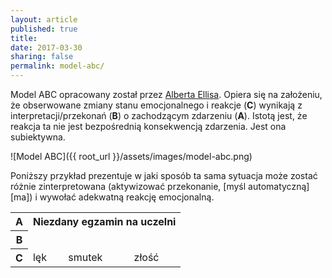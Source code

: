 ```yaml
---
layout: article
published: true
title:
date: 2017-03-30
sharing: false
permalink: model-abc/
---
```


Model ABC opracowany został przez [Alberta Ellisa][ellis]. Opiera się na założeniu, że obserwowane zmiany stanu emocjonalnego
i reakcje (**C**) wynikają z interpretacji/przekonań (**B**) o zachodzącym zdarzeniu (**A**). Istotą jest, że reakcja ta
nie jest bezpośrednią konsekwencją zdarzenia. Jest ona subiektywna.

![Model ABC]({{ root_url }}/assets/images/model-abc.png)

Poniższy przykład prezentuje w jaki sposób ta sama sytuacja może zostać różnie zinterpretowana (aktywizować przekonanie, 
[myśl automatyczną][ma]) i wywołać adekwatną reakcję emocjonalną.

<table celpadding="10" width="100%">
  <tbody>
    <tr>
      <th>A</th>
      <th colspan="3" style="text-align:center">
        Niezdany egzamin na uczelni
      </th>
    </tr>
    <tr>
      <th>B</th>
      <td></td>
      <td></td>
      <td></td>
    </tr>
    <tr>
      <th>C</th>
      <td>lęk</td>
      <td>smutek</td>
      <td>złość</td>
    </tr>
  </tbody>
</table>

[ellis]: https://pl.wikipedia.org/wiki/Albert_Ellis
